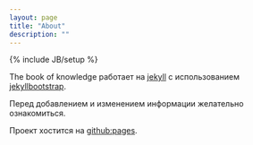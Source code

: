 ```yaml
---
layout: page
title: "About"
description: ""
---
```

{% include JB/setup %}

The book of knowledge работает на [jekyll](https://github.com/mojombo/jekyll) с использованием [jekyllbootstrap](http://jekyllbootstrap.com/).

Перед добавлением и изменением информации желательно ознакомиться.

Проект хостится на [github:pages](http://pages.github.com/).